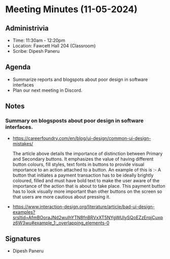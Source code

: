# Meeting Minutes (11-05-2024)

## Administrivia
* Time: 11:30am - 12:20pm
* Location: Fawcett Hall 204 (Classroom)
* Scribe: Dipesh Paneru

## Agenda
* Summarize reports and blogspots about poor design in software interfaces
* Plan our next meeting in Discord.

## Notes

### Summary on blogsposts about poor design in software interfaces.

 - https://careerfoundry.com/en/blog/ui-design/common-ui-design-mistakes/

   The article above details the importance of distinction between Primary and Secondary buttons. It emphasizes the value of having different button colours, fill styles, text fonts in buttons to provide visual importance to an action attached to a button. An example of this is :- A button that initiates a payment transaction has to be ideally brightly coloured, filled and must have bold text to make the user aware of the importance of the action that is about to take place. This payment button has to look visually more important than other buttons on the screen so that users are more cautious about pressing it.
   
 - https://www.interaction-design.org/literature/article/bad-ui-design-examples?srsltid=AfmBOoraJNd2wuIhYTN8fnBRVxXT5NYgWUlySQoEZzErqjCuxpz6W3wu#example_1:_overlapping_elements-0


   
## Signatures
* Dipesh Paneru
